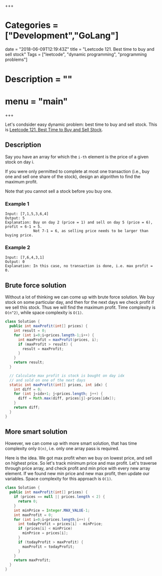 +++
# Categories = ["Development","GoLang"]
date = "2018-06-09T12:19:43Z"
title = "Leetcode 121. Best time to buy and sell stock"
Tags = ["leetcode", "dynamic programming", "programming problems"]
# Description = ""
# menu = "main"

+++

Let's condsider easy dynamic problem: best time to buy and sell stock. 
This is [Leetcode 121. Best Time to Buy and Sell Stock](https://leetcode.com/problems/best-time-to-buy-and-sell-stock/description/).

<!--more-->

## Description

Say you have an array for which the `i-th` element is the price of a given stock on day i.

If you were only permitted to complete at most one transaction (i.e., buy one and sell one share of the stock), design an algorithm to find the maximum profit.

Note that you cannot sell a stock before you buy one.

### Example 1
```
Input: [7,1,5,3,6,4]
Output: 5
Explanation: Buy on day 2 (price = 1) and sell on day 5 (price = 6), profit = 6-1 = 5.
             Not 7-1 = 6, as selling price needs to be larger than buying price.
```

### Example 2
```
Input: [7,6,4,3,1]
Output: 0
Explanation: In this case, no transaction is done, i.e. max profit = 0.
```

## Brute force solution

Without a lot of thinking we can come up with brute force solution. 
We buy stock on some particular day, and then for the next days we check profit if we sell this stock. Thus we will find the maximum profit. Time complexity is `O(n^2)`, while space complexity is `O(1)`. 

```java
class Solution {
  public int maxProfit(int[] prices) {
    int result = 0;
    for (int i=0;i<prices.length-1;i++) {
      int maxProfit = maxProfit(prices, i);
      if (maxProfit > result) {
        result = maxProfit;
      }
    }
    return result;
  }

  // Calculate max profit is stock is bought on day idx
  // and sold on one of the next days
  static int maxProfit(int[] prices, int idx) {
    int diff = 0;
    for (int j=idx+1; j<prices.length; j++) {
      diff = Math.max(diff, prices[j]-prices[idx]);
    }
    return diff;
  }
}
```

## More smart solution

However, we can come up with more smart solution, that has time complexity only `O(n)`, 
i.e. only one array pass is required.

Here is the idea. We got max profit when we buy on lowest price, and  sell on highest price. 
So let's track minimum price and max profit. Let's traverse through price array, 
and check profit and min price with every new array element. If we found new min price and 
new max profit, then update our variables. Space complexity for this approach is `O(1)`.

```java
class Solution {
  public int maxProfit(int[] prices) {
    if (prices == null || prices.length < 2) {
      return 0;
    }
    int minPrice = Integer.MAX_VALUE-1;
    int maxProfit = 0;
    for (int i=0;i<prices.length;i++) {
      int todayProfit = prices[i] - minPrice;
      if (prices[i] < minPrice) 
        minPrice = prices[i];
      }
      if (todayProfit > maxProfit) {
        maxProfit = todayProfit;
      }
    }
    return maxProfit;
  }
}
```






